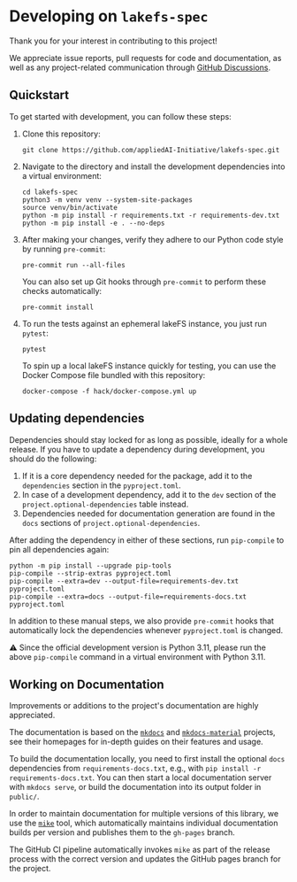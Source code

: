 # Developing on `lakefs-spec`

Thank you for your interest in contributing to this project!

We appreciate issue reports, pull requests for code and documentation,
as well as any project-related communication through [GitHub Discussions](https://github.com/appliedAI-Initiative/lakefs-spec/discussions).

## Quickstart

To get started with development, you can follow these steps:

1. Clone this repository:

    ```shell
    git clone https://github.com/appliedAI-Initiative/lakefs-spec.git
    ```

2. Navigate to the directory and install the development dependencies into a virtual environment:

    ```shell
    cd lakefs-spec
    python3 -m venv venv --system-site-packages
    source venv/bin/activate
    python -m pip install -r requirements.txt -r requirements-dev.txt
    python -m pip install -e . --no-deps
    ```

3. After making your changes, verify they adhere to our Python code style by running `pre-commit`:
    
    ```shell
    pre-commit run --all-files
    ```

    You can also set up Git hooks through `pre-commit` to perform these checks automatically:
    
    ```shell
    pre-commit install
    ```

4. To run the tests against an ephemeral lakeFS instance, you just run `pytest`:
    ```shell
    pytest
    ```

    To spin up a local lakeFS instance quickly for testing, you can use the Docker Compose file bundled with this repository:

    ```shell
    docker-compose -f hack/docker-compose.yml up
    ```

## Updating dependencies

Dependencies should stay locked for as long as possible, ideally for a whole release.
If you have to update a dependency during development, you should do the following:

1. If it is a core dependency needed for the package, add it to the `dependencies` section in the `pyproject.toml`.
2. In case of a development dependency, add it to the `dev` section of the `project.optional-dependencies` table instead.
3. Dependencies needed for documentation generation are found in the `docs` sections of `project.optional-dependencies`.

After adding the dependency in either of these sections, run `pip-compile` to pin all dependencies again:

```shell
python -m pip install --upgrade pip-tools
pip-compile --strip-extras pyproject.toml
pip-compile --extra=dev --output-file=requirements-dev.txt pyproject.toml
pip-compile --extra=docs --output-file=requirements-docs.txt pyproject.toml
```

In addition to these manual steps, we also provide `pre-commit` hooks that automatically lock the dependencies whenever `pyproject.toml` is changed.

⚠️ Since the official development version is Python 3.11, please run the above `pip-compile` command in a virtual environment with Python 3.11.

## Working on Documentation

Improvements or additions to the project's documentation are highly appreciated.

The documentation is based on the [`mkdocs`](https://mkdocs.org) and [`mkdocs-material`](https://squidfunk.github.io/mkdocs-material/) projects, see their homepages for in-depth guides on their features and usage.

To build the documentation locally, you need to first install the optional `docs` dependencies from `requirements-docs.txt`,
e.g., with `pip install -r requirements-docs.txt`. You can then start a local documentation server with `mkdocs serve`, or
build the documentation into its output folder in `public/`.

In order to maintain documentation for multiple versions of this library, we use the [`mike`](https://github.com/jimporter/mike) tool, which automatically maintains individual documentation builds per version and publishes them to the `gh-pages` branch.

The GitHub CI pipeline automatically invokes `mike` as part of the release process with the correct version and updates the GitHub pages branch for the project.
